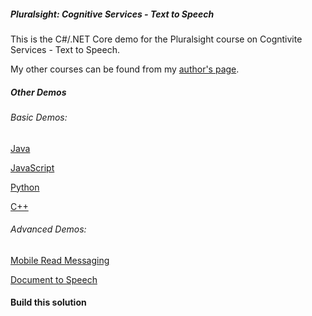 ##### Pluralsight: Cognitive Services - Text to Speech

This is the C#/.NET Core demo for the Pluralsight course on Cogntivite Services - Text to Speech.

My other courses can be found from my [author's page](https://app.pluralsight.com/profile/author/jared-rhodes).

##### Other Demos

###### Basic Demos:

[Java](https://github.com/QiMataTechnologiesInc/Cognitive-Services---Text-to-Speech-Java---Pluralsight)

[JavaScript](https://github.com/QiMataTechnologiesInc/Cognitive-Services---Text-to-Speech-JavaScript---Pluralsight-)

[Python](https://github.com/QiMataTechnologiesInc/Cognitive-Services---Text-to-Speech-Python---Pluralsight)

[C++](https://github.com/QiMataTechnologiesInc/Cognitive-Services---Text-to-Speech-C---Pluralsight)

###### Advanced Demos:

[Mobile Read Messaging](https://jaredrhodes.com)

[Document to Speech](https://jaredrhodes.com)

#### Build this solution


